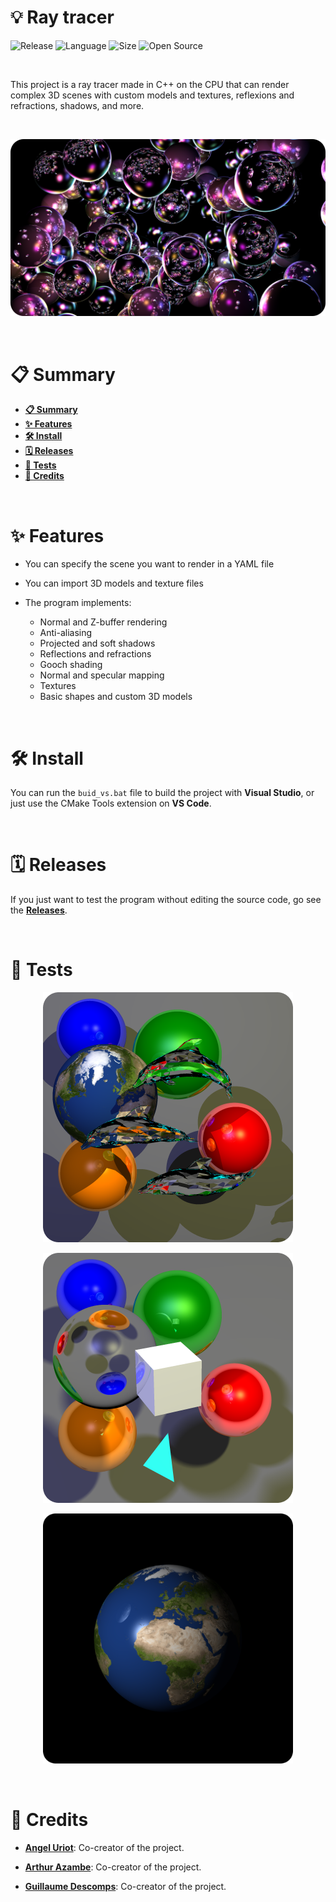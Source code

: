 # 💡 Ray tracer

![Release](https://img.shields.io/badge/Release-v1.0-blueviolet)
![Language](https://img.shields.io/badge/Language-C%2B%2B-0052cf)
![Size](https://img.shields.io/badge/Size-127Mo-f12222)
![Open Source](https://badges.frapsoft.com/os/v2/open-source.svg?v=103)

<br/>

This project is a ray tracer made in C++ on the CPU that can render complex 3D scenes with custom models and textures, reflexions and refractions, shadows, and more.

<br/>

<p align="center">
	<img src="resources/misc/thumbnail.png" width="700">
</p>

<br/>

# 📋 Summary

* **[📋 Summary](#-summary)**
* **[✨ Features](#-features)**
* **[🛠️ Install](#%EF%B8%8F-install)**
* **[🗓️ Releases](#%EF%B8%8F-releases)**
* **[🧪 Tests](#-tests)**
* **[🙏 Credits](#-credits)**

<br/>

# ✨ Features

* You can specify the scene you want to render in a YAML file

* You can import 3D models and texture files

* The program implements:
	* Normal and Z-buffer rendering
	* Anti-aliasing
	* Projected and soft shadows
	* Reflections and refractions
	* Gooch shading
	* Normal and specular mapping
	* Textures
	* Basic shapes and custom 3D models

<br/>

# 🛠️ Install

You can run the `buid_vs.bat` file to build the project with **Visual Studio**, or just use the CMake Tools extension on **VS Code**.

<br/>

# 🗓️ Releases

If you just want to test the program without editing the source code, go see the [**Releases**](https://github.com/angeluriot/Ray_tracer/releases).

<br/>

# 🧪 Tests

<p align="center">
	<img src="resources/misc/dolphins.png" width="400">
</p>

<p align="center">
	<img src="resources/misc/soft-shadows.png" width="400">
</p>

<p align="center">
	<img src="resources/misc/earth.png" width="400">
</p>

<br/>

# 🙏 Credits

* [**Angel Uriot**](https://github.com/angeluriot): Co-creator of the project.

* [**Arthur Azambe**](https://github.com/arthurazambre): Co-creator of the project.

* [**Guillaume Descomps**](https://github.com/gdescomps): Co-creator of the project.
